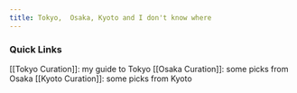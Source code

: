 ```yaml
---
title: Tokyo,  Osaka, Kyoto and I don't know where
---
```

### Quick Links 
[[Tokyo Curation]]: my guide to Tokyo
[[Osaka Curation]]: some picks from Osaka
[[Kyoto Curation]]: some picks from Kyoto



